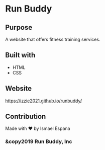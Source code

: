 # Run Buddy

## Purpose
A website that offers fitness training services.

## Built with
* HTML
* CSS

## Website
https://izzie2021.github.io/runbuddy/

## Contribution
Made with ❤️ by Ismael Espana

### &copy2019 Run Buddy, Inc
